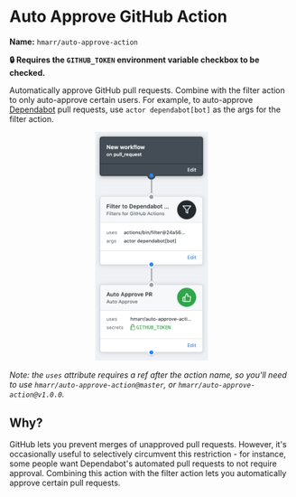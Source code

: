 # Auto Approve GitHub Action

**Name:** `hmarr/auto-approve-action`

**🔒 Requires the `GITHUB_TOKEN` environment variable checkbox to be checked.**

Automatically approve GitHub pull requests. Combine with the filter action to
only auto-approve certain users. For example, to auto-approve
[Dependabot][dependabot] pull requests, use `actor dependabot[bot]` as the args
for the filter action.

<p align="center">
  <img src="docs/approve-workflow.png" width="200">
</p>

*Note: the `uses` attribute requires a ref after the action name, so you'll need to use `hmarr/auto-approve-action@master`, or `hmarr/auto-approve-action@v1.0.0`.*

## Why?

GitHub lets you prevent merges of unapproved pull requests. However, it's occasionally useful to selectively circumvent this restriction - for instance, some people want Dependabot's automated pull requests to not require approval. Combining this action with the filter action lets you automatically approve certain pull requests.

[dependabot]: https://github.com/marketplace/dependabot
